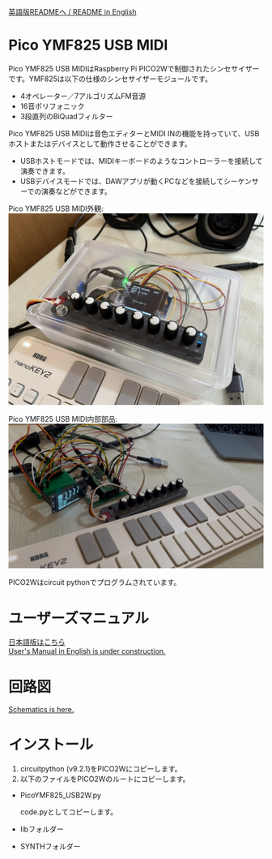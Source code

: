 [英語版READMEへ / README in English](https://github.com/ohira-s/PicoYMF825_USB2W/blob/master/README.md)  
# Pico YMF825 USB MIDI
Pico YMF825 USB MIDIはRaspberry Pi PICO2Wで制御されたシンセサイザーです。YMF825は以下の仕様のシンセサイザーモジュールです。  

* 4オペレーター／7アルゴリズムFM音源
* 16音ポリフォニック
* 3段直列のBiQuadフィルター

Pico YMF825 USB MIDIは音色エディターとMIDI INの機能を持っていて、USBホストまたはデバイスとして動作させることができます。    

* USBホストモードでは、MIDIキーボードのようなコントローラーを接続して演奏できます。
* USBデバイスモードでは、DAWアプリが動くPCなどを接続してシーケンサーでの演奏などができます。   

Pico YMF825 USB MIDI外観:  
![PICO YMF825 Overview](https://github.com/ohira-s/PicoYMF825_USB2W/blob/master/Docs/PicoYMF825_PKG_Overview.jpg)  

Pico YMF825 USB MIDI内部部品:  
![PICO YMF825 Overview](https://github.com/ohira-s/PicoYMF825_USB2W/blob/master/Docs/pico_ymf825_overview.jpg)

PICO2Wはcircuit pythonでプログラムされています。  

# ユーザーズマニュアル
[日本語版はこちら](https://github.com/ohira-s/PicoYMF825_USB2W/blob/master/Docs/UsersManual_Jp.md)  
[User's Manual in English is under construction.]()  

# 回路図
[Schematics is here.](https://github.com/ohira-s/PicoYMF825_USB2W/blob/master/Docs/PicoYMF825USB_sch.pdf)  

# インストール
1) circuitpython (v9.2.1)をPICO2Wにコピーします。  
2) 以下のファイルをPICO2Wのルートにコピーします。  

- PicoYMF825_USB2W.py  

	code.pyとしてコピーします。  

- libフォルダー  
- SYNTHフォルダー  
